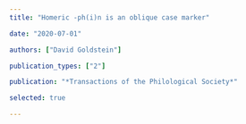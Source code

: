 ```yaml
---
title: "Homeric -ph(i)n is an oblique case marker"

date: "2020-07-01"

authors: ["David Goldstein"]

publication_types: ["2"]

publication: "*Transactions of the Philological Society*"

selected: true

---
```

